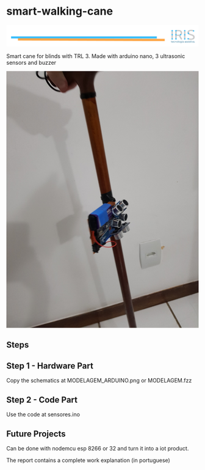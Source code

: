 # smart-walking-cane

![alt text](iris.png)

Smart cane for blinds with TRL 3. Made with arduino nano, 3 ultrasonic sensors and buzzer

![alt text](finalprototype.jpg)

## Steps

## Step 1 - Hardware Part

Copy the schematics at MODELAGEM_ARDUINO.png or MODELAGEM.fzz

## Step 2 - Code Part

Use the code at sensores.ino

## Future Projects

Can be done with nodemcu esp 8266 or 32 and turn it into a iot product.

The report contains a complete work explanation (in portuguese)